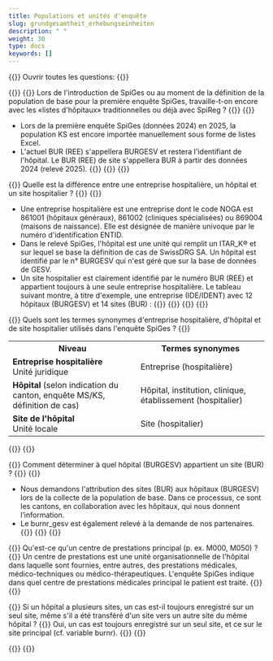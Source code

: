 ```yaml
---
title: Populations et unités d'enquête
slug: grundgesamtheit_erhebungseinheiten
description: " "
weight: 30
type: docs
keywords: []
---
```


{{<faqBlock>}}
Ouvrir toutes les questions: {{<collapsibleGroupCommand groupId="GGH">}}

{{<numberedList>}}
{{<listItem>}}
Lors de l'introduction de SpiGes ou au moment de la définition de la population de base pour la première enquête SpiGes, travaille-t-on encore avec les «listes d'hôpitaux» traditionnelles ou déjà avec SpiReg ?
{{<collapsibleBlock groupId="GGH">}}
{{<markdown>}}
- Lors de la première enquête SpiGes (données 2024) en 2025, la population KS est encore importée manuellement sous forme de listes Excel.
- L'actuel BUR (REE) s'appellera BURGESV et restera l'identifiant de l'hôpital. Le BUR (REE) de site s'appellera BUR à partir des données 2024 (relevé 2025).
{{</markdown>}}
{{</collapsibleBlock>}}
{{</listItem>}}

{{<listItem>}}
Quelle est la différence entre une entreprise hospitalière, un hôpital et un site hospitalier ?
{{<collapsibleBlock groupId="GGH">}}
{{<markdown>}}
- Une entreprise hospitalière est une entreprise dont le code NOGA est 861001 (hôpitaux généraux), 861002 (cliniques spécialisées) ou 869004 (maisons de naissance). Elle est désignée de manière univoque par le numéro d'identification ENTID.
- Dans le relevé SpiGes, l'hôpital est une unité qui remplit un ITAR_K® et sur lequel se base la définition de cas de SwissDRG SA. Un hôpital est identifié par le n° BURGESV qui n'est géré que sur la base de données de GESV.
- Un site hospitalier est clairement identifié par le numéro BUR (REE) et appartient toujours à une seule entreprise hospitalière.
Le tableau suivant montre, à titre d'exemple, une entreprise (IDE/IDENT) avec 12 hôpitaux (BURGESV) et 14 sites (BUR) :
{{</markdown>}}
{{<insertImage image="tableauFAQ1.png"  class="max-w-90">}}
{{</collapsibleBlock>}}
{{</listItem>}}

{{<listItem>}}
Quels sont les termes synonymes d'entreprise hospitalière, d'hôpital et de site hospitalier utilisés dans l'enquête SpiGes ?
{{<collapsibleBlock groupId="GGH">}}
<table class="w-100">
  <tr>
    <th style="width:50%"> Niveau </div></th>
    <th> Termes synonymes </th>
  </tr>
  <tr>
    <td> <b> Entreprise hospitalière </b> <br /> 
    Unité juridique
 	</td>
    <td> Entreprise (hospitalière) </td>
  </tr>
  <tr>
    <td> <b> Hôpital </b> (selon indication du canton, enquête MS/KS, définition de cas) </td>
    <td> Hôpital, institution, clinique, établissement (hospitalier) </td>
  </tr>
  <tr>
    <td> <b> Site de l'hôpital </b> <br /> 
    Unité locale
	</td>
    <td> Site (hospitalier) </td>
  </tr>
</table>
{{</collapsibleBlock>}}
{{</listItem>}}

{{<listItem>}}
Comment déterminer à quel hôpital (BURGESV) appartient un site (BUR) ?
{{<collapsibleBlock groupId="GGH">}}
{{<markdown>}}
- Nous demandons l'attribution des sites (BUR) aux hôpitaux (BURGESV) lors de la collecte de la population de base. Dans ce processus, ce sont les cantons, en collaboration avec les hôpitaux, qui nous donnent l’information.
- Le burnr_gesv est également relevé à la demande de nos partenaires.
{{</markdown>}}
{{</collapsibleBlock>}}
{{</listItem>}}

{{<listItem>}}
Qu'est-ce qu'un centre de prestations principal (p. ex. M000, M050) ?
{{<collapsibleBlock groupId="GGH">}}
Un centre de prestations est une unité organisationnelle de l'hôpital dans laquelle sont fournies, entre autres, des prestations médicales, médico-techniques ou médico-thérapeutiques. L'enquête SpiGes indique dans quel centre de prestations médicales principal le patient est traité. 
{{</collapsibleBlock>}}
{{</listItem>}}

{{<listItem>}}
Si un hôpital a plusieurs sites, un cas est-il toujours enregistré sur un seul site, même s'il a été transféré d'un site vers un autre site du même hôpital ?
{{<collapsibleBlock groupId="GGH">}}
Oui, un cas est toujours enregistré sur un seul site, et ce sur le site principal (cf. variable burnr).
{{</collapsibleBlock>}}
{{</listItem>}}

{{</numberedList>}}
{{</faqBlock>}}